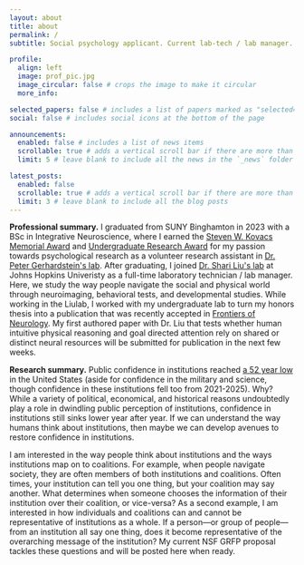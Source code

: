 ```yaml
---
layout: about
title: about
permalink: /
subtitle: Social psychology applicant. Current lab-tech / lab manager.

profile:
  align: left
  image: prof_pic.jpg
  image_circular: false # crops the image to make it circular
  more_info: 

selected_papers: false # includes a list of papers marked as "selected={true}"
social: false # includes social icons at the bottom of the page

announcements:
  enabled: false # includes a list of news items
  scrollable: true # adds a vertical scroll bar if there are more than 3 news items
  limit: 5 # leave blank to include all the news in the `_news` folder

latest_posts:
  enabled: false
  scrollable: true # adds a vertical scroll bar if there are more than 3 new posts items
  limit: 3 # leave blank to include all the blog posts
---
```


**Professional summary.** I graduated from SUNY Binghamton in 2023 with a BSc in Integrative Neuroscience, where I earned the [Steven W. Kovacs Memorial Award](https://www.binghamton.edu/psychology/undergraduate/undergraduate-awards.html#Kovacs) and [Undergraduate Research Award](https://www.binghamton.edu/student-research-and-scholarship/undergraduate-research/funding-and-awards/undergrad-research-award.html) for my passion towards psychological research as a volunteer research assistant in [Dr. Peter Gerhardstein's lab](https://www.binghamton.edu/psychology/labs/baby/). After graduating, I joined [Dr. Shari Liu's lab](https://www.liulaboratory.org/) at Johns Hopkins Univeristy as a full-time laboratory technician / lab manager. Here, we study the way people navigate the social and physical world through neuroimaging, behavioral tests, and developmental studies. While working in the Liulab, I worked with my undergraduate lab to turn my honors thesis into a publication that was recently accepted in [Frontiers of Neurology](https://osf.io/preprints/psyarxiv/689cm_v1). My first authored paper with Dr. Liu that tests whether human intuitive physical reasoning and goal directed attention rely on shared or distinct neural resources will be submitted for publication in the next few weeks.

**Research summary.** Public confidence in institutions reached [a 52 year low](https://news.gallup.com/poll/1597/confidence-institutions.aspx) in the United States (aside for confidence in the military and science, though confidence in these institutions fell too from 2021-2025). Why? While a variety of political, economical, and historical reasons undoubtedly play a role in dwindling public perception of institutions, confidence in institutions still sinks lower year after year. If we can understand the way humans think about institutions, then maybe we can develop avenues to restore confidence in institutions. 

I am interested in the way people think about institutions and the ways institutions map on to coalitions. For example, when people navigate society, they are often members of both institutions and coalitions. Often times, your institution can tell you one thing, but your coalition may say another. What determines when someone chooses the information of their institution over their coalition, or vice-versa? As a second example, I am interested in how individuals and coalitions can and cannot be representative of institutions as a whole. If a person—or group of people—from an institution all say one thing, does it become representative of the overarching message of the institution? My current NSF GRFP proposal tackles these questions and will be posted here when ready.